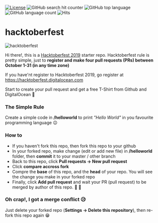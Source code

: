 [![License](https://img.shields.io/github/license/ezralazuardy/hacktoberfest?color=orange&style=flat-square)](https://github.com/ezralazuardy/hacktoberfest/blob/master/LICENSE)
![GitHub search hit counter](https://img.shields.io/github/search/ezralazuardy/hacktoberfest/hacktoberfest?color=red&style=flat-square)
![GitHub top language](https://img.shields.io/github/languages/top/ezralazuardy/hacktoberfest?color=teal&style=flat-square)
![GitHub language count](https://img.shields.io/github/languages/count/ezralazuardy/hacktoberfest?style=flat-square)
![Hits](https://hitcounter.pythonanywhere.com/count/tag.svg?url=https%3A%2F%2Fgithub.com%2Fezralazuardy%2Fhacktoberfest)

# hacktoberfest

![hacktoberfest](https://github.com/ardananjungkusuma/hacktoberfest-2019/raw/master/img/hacktoberfest.png)

Hi there!, this is a [Hacktoberfest 2019](https://hacktoberfest.digitalocean.com) starter repo. Hacktoberfest rule is pretty simple, just to **register and make four pull requests (PRs) between October 1-31 (in any time zone)**

If you have'nt register to Hacktoberfest 2019, go register at https://hacktoberfest.digitalocean.com

Start to create your pull request and get a free T-Shirt from Github and DigitalOcean :tada:

### The Simple Rule

Create a simple code in **/helloworld** to print *"Hello World"* in you favourite programming language :wink:

### How to

- If you haven't fork this repo, then fork this repo to your github
- In your forked repo, make change (edit or add new file) in **/helloworld** folder, then **commit** it to your master / other branch
- Back to this repo, click **Pull requests -> New pull request**
- Click **compare accross fork**
- Compre the **base** of this repo, and the **head** of your repo. You will see the change you make in your forked repo
- Finally, click **Add pull request** and wait your PR (pull request) to be merged by author of this repo.  :tada: :tada:


### Oh crap!, I got a merge conflict :disappointed_relieved:

Just delete your forked repo (**Settings -> Delete this repository**), then re-fork this repo again :grin:
